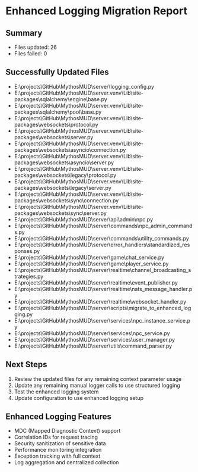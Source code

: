 
# Enhanced Logging Migration Report

## Summary
- Files updated: 26
- Files failed: 0

## Successfully Updated Files
- E:\projects\GitHub\MythosMUD\server\logging_config.py
- E:\projects\GitHub\MythosMUD\server\.venv\Lib\site-packages\sqlalchemy\engine\base.py
- E:\projects\GitHub\MythosMUD\server\.venv\Lib\site-packages\sqlalchemy\pool\base.py
- E:\projects\GitHub\MythosMUD\server\.venv\Lib\site-packages\websockets\protocol.py
- E:\projects\GitHub\MythosMUD\server\.venv\Lib\site-packages\websockets\server.py
- E:\projects\GitHub\MythosMUD\server\.venv\Lib\site-packages\websockets\asyncio\connection.py
- E:\projects\GitHub\MythosMUD\server\.venv\Lib\site-packages\websockets\asyncio\server.py
- E:\projects\GitHub\MythosMUD\server\.venv\Lib\site-packages\websockets\legacy\protocol.py
- E:\projects\GitHub\MythosMUD\server\.venv\Lib\site-packages\websockets\legacy\server.py
- E:\projects\GitHub\MythosMUD\server\.venv\Lib\site-packages\websockets\sync\connection.py
- E:\projects\GitHub\MythosMUD\server\.venv\Lib\site-packages\websockets\sync\server.py
- E:\projects\GitHub\MythosMUD\server\api\admin\npc.py
- E:\projects\GitHub\MythosMUD\server\commands\npc_admin_commands.py
- E:\projects\GitHub\MythosMUD\server\commands\utility_commands.py
- E:\projects\GitHub\MythosMUD\server\error_handlers\standardized_responses.py
- E:\projects\GitHub\MythosMUD\server\game\chat_service.py
- E:\projects\GitHub\MythosMUD\server\game\player_service.py
- E:\projects\GitHub\MythosMUD\server\realtime\channel_broadcasting_strategies.py
- E:\projects\GitHub\MythosMUD\server\realtime\event_publisher.py
- E:\projects\GitHub\MythosMUD\server\realtime\nats_message_handler.py
- E:\projects\GitHub\MythosMUD\server\realtime\websocket_handler.py
- E:\projects\GitHub\MythosMUD\server\scripts\migrate_to_enhanced_logging.py
- E:\projects\GitHub\MythosMUD\server\services\npc_instance_service.py
- E:\projects\GitHub\MythosMUD\server\services\npc_service.py
- E:\projects\GitHub\MythosMUD\server\services\user_manager.py
- E:\projects\GitHub\MythosMUD\server\utils\command_parser.py

## Next Steps

1. Review the updated files for any remaining context parameter usage
2. Update any remaining manual logger calls to use structured logging
3. Test the enhanced logging system
4. Update configuration to use enhanced logging setup

## Enhanced Logging Features

- MDC (Mapped Diagnostic Context) support
- Correlation IDs for request tracing
- Security sanitization of sensitive data
- Performance monitoring integration
- Exception tracking with full context
- Log aggregation and centralized collection
